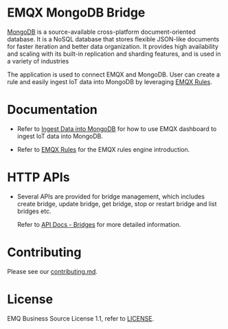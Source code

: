 # EMQX MongoDB Bridge

[MongoDB](https://github.com/mongodb/mongo) is a source-available cross-platform
document-oriented database. It is a NoSQL database that stores flexible JSON-like
documents for faster iteration and better data organization.
It provides high availability and scaling with its built-in replication and sharding
features, and is used in a variety of industries

The application is used to connect EMQX and MongoDB.
User can create a rule and easily ingest IoT data into MongoDB by leveraging
[EMQX Rules](https://docs.emqx.com/en/enterprise/v5.0/data-integration/rules.html).


# Documentation

- Refer to [Ingest Data into MongoDB](https://docs.emqx.com/en/enterprise/v5.0/data-integration/data-bridge-mongodb.html)
  for how to use EMQX dashboard to ingest IoT data into MongoDB.

- Refer to [EMQX Rules](https://docs.emqx.com/en/enterprise/v5.0/data-integration/rules.html)
  for the EMQX rules engine introduction.


# HTTP APIs

- Several APIs are provided for bridge management, which includes create bridge,
  update bridge, get bridge, stop or restart bridge and list bridges etc.

  Refer to [API Docs - Bridges](https://docs.emqx.com/en/enterprise/v5.0/admin/api-docs.html#tag/Bridges)
  for more detailed information.


# Contributing

Please see our [contributing.md](../../CONTRIBUTING.md).


# License

EMQ Business Source License 1.1, refer to [LICENSE](BSL.txt).

